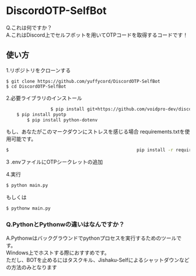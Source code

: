 # DiscordOTP-SelfBot  
Q.これは何ですか？  
A.これはDiscord上でセルフボットを用いてOTPコードを取得するコードです！   
## 使い方  
1.リポジトリをクローンする  

    $ git clone https://github.com/yuffycord/DiscordOTP-SelfBot
    $ cd DiscordOTP-SelfBot  
2.必要ライブラリのインストール
```sh
                 $ pip install git+https://github.com/voidpro-dev/discord.py-self.git
    $ pip install pyotp
        $ pip install python-dotenv  
```
もし、あなたがこのマークダウンにストレスを感じる場合 requirements.txtを使用可能です。  
```sh
$                                                 pip install -r requirements.txt
```

3 .envファイルにOTPシークレットの追加

4.実行
```sh
$ python main.py
```  
もしくは  
```sh
$ pythonw main.py
```
### Q.PythonとPythonwの違いはなんですか？  
A.Pythonwはバックグラウンドでpythonプロセスを実行するためのツールです。  
Windows上でホストする際におすすめです。  
ただし、BOTを止めるにはタスクキル、Jishaku-Selfによるシャットダウンなどの方法のみとなります
